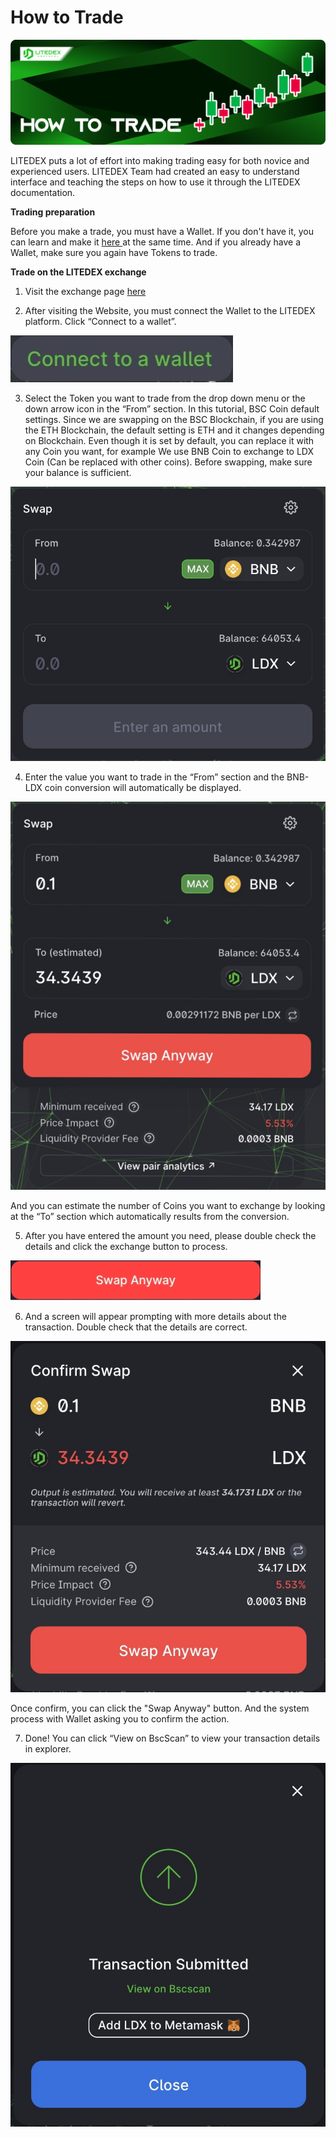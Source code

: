 # How to Trade

![](../../.gitbook/assets/7.-how-to-trade%20%281%29.svg)

LITEDEX puts a lot of effort into making trading easy for both novice and experienced users. LITEDEX Team had created an easy to understand interface and teaching the steps on how to use it through the LITEDEX documentation.

**Trading preparation**

Before you make a trade, you must have a Wallet. If you don't have it, you can learn and make it [here ](../../get-started/how-to-make-a-wallet.md)at the same time. And if you already have a Wallet, make sure you again have Tokens to trade.

**Trade on the LITEDEX exchange**

1. Visit the exchange page [here](https://swap.litedex.io/#/swap)

2. After visiting the Website, you must connect the Wallet to the LITEDEX platform. Click “Connect to a wallet”.

![](../../.gitbook/assets/b17df27a-1177-46fa-ae3a-1147c88cdeda_4_5005_c.jpeg)

3. Select the Token you want to trade from the drop down menu or the down arrow icon in the “From” section. In this tutorial, BSC Coin default settings. Since we are swapping on the BSC Blockchain, if you are using the ETH Blockchain, the default setting is ETH and it changes depending on Blockchain. Even though it is set by default, you can replace it with any Coin you want, for example We use BNB Coin to exchange to LDX Coin \(Can be replaced with other coins\). Before swapping, make sure your balance is sufficient.

![](../../.gitbook/assets/597046fd-ffc1-498c-8fbe-44a69da4f97f_1_201_a.jpeg)

4. Enter the value you want to trade in the “From” section and the BNB-LDX coin conversion will automatically be displayed.

![](../../.gitbook/assets/a5a92f45-474e-4c67-ba85-19d391c39b9f_1_201_a.jpeg)

And you can estimate the number of Coins you want to exchange by looking at the “To” section which automatically results from the conversion.

5. After you have entered the amount you need, please double check the details and click the exchange button to process.

![](../../.gitbook/assets/swap-anyway.png)

6. And a screen will appear prompting with more details about the transaction. Double check that the details are correct.

![](../../.gitbook/assets/bd440173-0996-4911-94b6-32c348f6ec53_1_201_a.jpeg)

Once confirm, you can click the "Swap Anyway" button. And the system process with Wallet asking you to confirm the action.

7. Done! You can click “View on BscScan” to view your transaction details in explorer.

![](../../.gitbook/assets/5dfc93c7-f4c3-4cc2-a608-6ee618b42cd4_1_201_a.jpeg)

